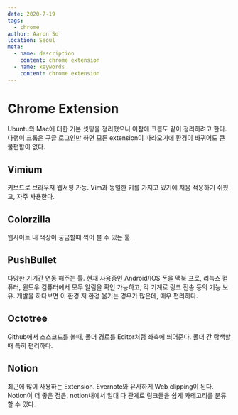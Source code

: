 ```yaml
---
date: 2020-7-19
tags:
  - chrome
author: Aaron So
location: Seoul
meta:
  - name: description
    content: chrome extension
  - name: keywords
    content: chrome extension
---
```


# Chrome Extension

Ubuntu와 Mac에 대한 기본 셋팅을 정리했으니 이참에 크롬도 같이 정리하려고 한다. 다행이 크롬은 구글 로그인만 하면 모든 extension이 따라오기에 환경이 바뀌어도 큰 불편함이 없다.

## Vimium

키보드로 브라우저 웹서핑 가능. Vim과 동일한 키를 가지고 있기에 처음 적응하기 쉬웠고, 자주 사용한다.

## Colorzilla

웹사이트 내 색상이 궁금할때 찍어 볼 수 있는 툴.

## PushBullet

다양한 기기간 연동 해주는 툴. 현재 사용중인 Android/IOS 폰을 맥북 프로, 리눅스 컴퓨터, 윈도우 컴퓨터에서 모두 알림을 확인 가능하고, 각 기계로 링크 전송 등의 기능 보유. 개발을 하다보면 이 환경 저 환경 옮기는 경우가 많은데, 매우 편리하다.

## Octotree

Github에서 소스코드를 볼때, 폴더 경로를 Editor처럼 좌측에 띄어준다. 폴더 간 탐색할때 특히 편리하다.

## Notion

최근에 많이 사용하는 Extension. Evernote와 유사하게 Web clipping이 된다. Notion이 더 좋은 점은, notion내에서 일대 다 관계로 링크들을 쉽게 카테고리를 분류할 수 있다.
